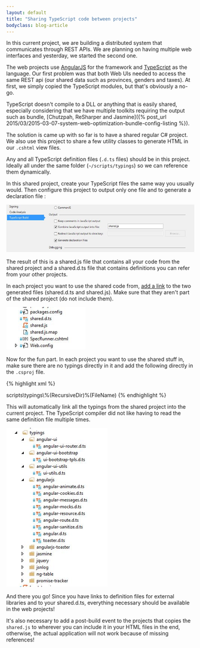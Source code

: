 ```yaml
---
layout: default
title: "Sharing TypeScript code between projects"
bodyclass: blog-article
---
```


In this current project, we are building a distributed system that communicates through REST APIs. We are planning on having multiple web interfaces and yesterday, we started the second
one.

<!-- more -->

The web projects use [AngularJS](https://angularjs.org/) for the framework and [TypeScript](http://www.typescriptlang.org/) as the language. Our first problem was that both Web UIs needed to access the same REST api (our shared data such as provinces, genders and taxes). At first, we simply copied the TypeScript modules, but that's obviously a no-go.

TypeScript doesn't compile to a DLL or anything that is easily shared, especially considering that we have multiple toolkits requiring the output such as bundle, 
[Chutzpah, ReSharper and Jasmine]({% post_url 2015/03/2015-03-07-system-web-optimization-bundle-config-listing %}).

The solution is came up with so far is to have a shared regular C# project. We also use this project to share a few utility classes to generate HTML in our `.cshtml` view files.

Any and all TypeScript definition files (`.d.ts` files) should be in this project. Ideally all under the same folder (`~/scripts/typings`) so we can reference them dynamically.

In this shared project, create your TypeScript files the same way you usually would. Then configure this project to output only one file and to generate a declaration file :

![Project properties](/assets/images/typescript-build-output.jpg)

The result of this is a shared.js file that contains all your code from the shared project and a shared.d.ts file that contains definitions you can refer from your other projects.

In each project you want to use the shared code from, [add a link](https://support.microsoft.com/kb/306234) to the two generated files (shared.d.ts and shared.js). Make sure that they aren't part 
of the shared project (do not include them).

![The linked files](/assets/images/typescript-links.jpg)

Now for the fun part. In each project you want to use the shared stuff in, make sure there are no typings directly in it and add the following directly in the `.csproj` file.

{% highlight xml %}
<TypeScriptCompile Include="..\SharedProject\scripts\typings\**\*.d.ts">
   <Link>scripts\typings\%(RecursiveDir)%(FileName)</Link>
</TypeScriptCompile>
{% endhighlight %}

This will automatically link all the typings from the shared project into the current project. The TypeScript compiler did not like having to read the same definition file multiple times.

![The linked definition files](/assets/images/typescript-links-typing.jpg)

And there you go! Since you have links to definition files for external libraries and to your shared.d.ts, everything necessary should be available in the web projects!

It's also necessary to add a post-build event to the projects that copies the `shared.js` to wherever you can include it in your HTML files in the end, otherwise, the actual application
will not work because of missing references!